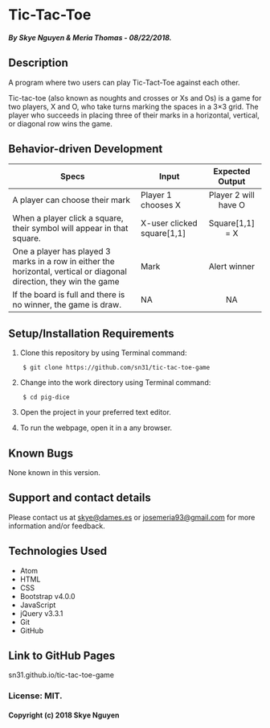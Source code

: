 # Tic-Tac-Toe

##### By Skye Nguyen & Meria Thomas - 08/22/2018.

## Description

A program where two users can play Tic-Tact-Toe against each other.

Tic-tac-toe (also known as noughts and crosses or Xs and Os) is a game for two players, X and O, who take turns marking the spaces in a 3×3 grid. The player who succeeds in placing three of their marks in a horizontal, vertical, or diagonal row wins the game.

## Behavior-driven Development

| Specs    |  Input | Expected Output    
| ------------- |------------- |:-------------:|
| A player can choose their mark| Player 1 chooses X | Player 2 will have O
| When a player click a square, their symbol will appear in that square. | X-user clicked square[1,1]| Square[1,1] = X
| One a player has played 3 marks in a row in either the horizontal, vertical or diagonal direction, they win the game|Mark|Alert winner
| If the board is full and there is no winner, the game is draw. | NA | NA

## Setup/Installation Requirements

1. Clone this repository by using Terminal command:
```
    $ git clone https://github.com/sn31/tic-tac-toe-game
```
2. Change into the work directory using Terminal command:
```
    $ cd pig-dice
```
3. Open the project in your preferred text editor.

4. To run the webpage, open it in a any browser.

## Known Bugs

None known in this version.

## Support and contact details

Please contact us at skye@dames.es or josemeria93@gmail.com for more information and/or feedback.

## Technologies Used

* Atom
* HTML
* CSS
* Bootstrap v4.0.0
* JavaScript
* jQuery v3.3.1    
* Git
* GitHub

## Link to GitHub Pages

sn31.github.io/tic-tac-toe-game

### License: MIT.

#### Copyright (c) 2018 Skye Nguyen
